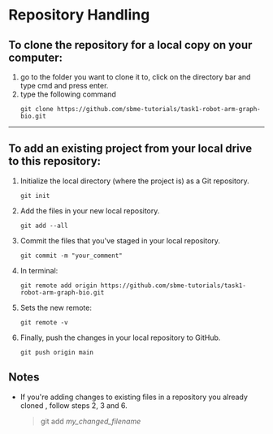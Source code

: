 # Repository Handling

## To clone the repository for a local copy on your computer:

1. go to the folder you want to clone it to, click on the directory bar and type cmd and press enter.
2. type the following command
    ```
    git clone https://github.com/sbme-tutorials/task1-robot-arm-graph-bio.git
    ```
___________________________________

## To add an existing project from your local drive to this repository:

1. Initialize the local directory (where the project is) as a Git repository.
    ```
    git init
    ```
2. Add the files in your new local repository.
    ```
    git add --all
    ```
3. Commit the files that you've staged in your local repository.
    ```
    git commit -m "your_comment"
    ```
4. In terminal:
    ```
    git remote add origin https://github.com/sbme-tutorials/task1-robot-arm-graph-bio.git
    ```
5. Sets the new remote:
    ```
    git remote -v
    ```
6. Finally, push the changes in your local repository to GitHub.
    
    ```
    git push origin main
    ```

## Notes

* If you're adding changes to existing files in a repository you already cloned , follow steps 2, 3 and 6.

    > git add *my_changed_filename*